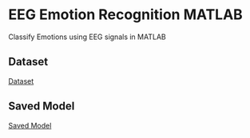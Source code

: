 # EEG Emotion Recognition MATLAB
Classify Emotions using EEG signals in MATLAB

## Dataset
[Dataset](https://github.com/Asma-Nasr/EEG-Emotion-Recognition-MATLAB/tree/main/Data)

## Saved Model 
[Saved Model](https://github.com/Asma-Nasr/EEG-Emotion-Recognition-MATLAB/tree/main/Saved%20Model)
